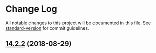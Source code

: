 # Change Log

All notable changes to this project will be documented in this file. See [standard-version](https://github.com/conventional-changelog/standard-version) for commit guidelines.

<a name="14.2.2"></a>
## [14.2.2](https://gitlab.com/iiroj/iiro.fi/compare/v14.2.1...v14.2.2) (2018-08-29)
